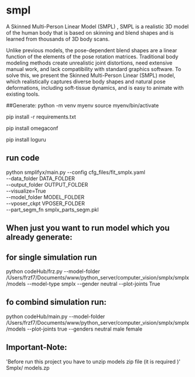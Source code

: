 # smpl
A Skinned Multi-Person Linear Model (SMPL) , SMPL is a realistic 3D model of the human body that is based on skinning and blend shapes and is learned from thousands of 3D body scans.

Unlike previous models, the pose-dependent blend shapes are a linear function of the elements of the pose rotation matrices. 
Traditional body modeling methods create unrealistic joint distortions, need extensive manual work, and lack compatibility with standard graphics software.
To solve this, we present the Skinned Multi-Person Linear (SMPL) model, which realistically captures diverse body shapes and natural pose deformations, including soft-tissue dynamics, and is easy to animate with existing tools.


##Generate:
python -m venv myenv
source myenv/bin/activate

pip install -r requirements.txt

pip install omegaconf

pip install loguru

## run code
python smplifyx/main.py --config cfg_files/fit_smplx.yaml \
    --data_folder DATA_FOLDER \
    --output_folder OUTPUT_FOLDER \
    --visualize=True \
    --model_folder MODEL_FOLDER \
    --vposer_ckpt VPOSER_FOLDER \
    --part_segm_fn smplx_parts_segm.pkl



## When just you want to run model which you already generate: 


## for single simulation run
python codeHub/frz.py --model-folder /Users/frzf7/Documents/www/python_server/computer_vision/smplx/smplx/models --model-type smplx --gender neutral --plot-joints True


## fo combind simulation run:
 python codeHub/main.py --model-folder /Users/frzf7/Documents/www/python_server/computer_vision/smplx/smplx/models --plot-joints true --genders neutral male female


## Important-Note:
'Before run this project you have to unzip models zip file (it is required )'
Smplx/ models.zp
